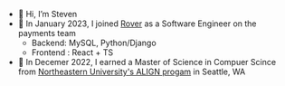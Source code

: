 - 👋 Hi, I’m Steven
- 🐶 In January 2023, I joined [Rover](https://www.rover.com) as a Software Engineer on the payments team
   - Backend: MySQL, Python/Django
   - Frontend : React + TS
- 🌱 In Decemer 2022, I earned a Master of Science in Compuer Scince from [Northeastern University's ALIGN progam](https://www.khoury.northeastern.edu/programs/align-masters-of-science-in-computer-science/) in Seattle, WA

<!---
scfount/scfount is a ✨ special ✨ repository because its `README.md` (this file) appears on your GitHub profile.
You can click the Preview link to take a look at your changes.
--->
